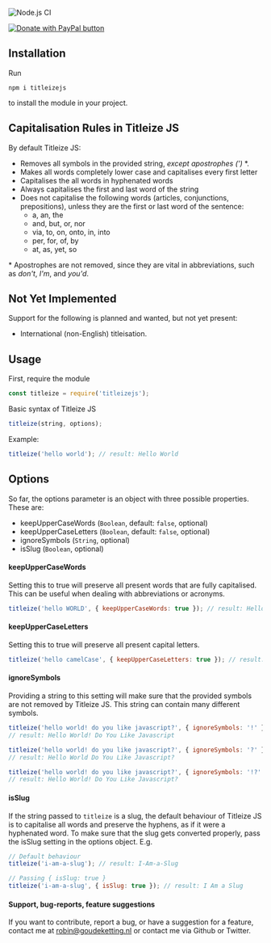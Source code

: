 ![Node.js CI](https://github.com/GoudekettingRM/titleize/workflows/Node.js/badge.svg)
<script type="text/javascript" src="https://cdnjs.buymeacoffee.com/1.0.0/button.prod.min.js" data-name="bmc-button" data-slug="goudekettingrm" data-color="#00c24a" data-emoji=""  data-font="Inter" data-text="Buy me a coffee" data-outline-color="#000000" data-font-color="#000000" data-coffee-color="#FFDD00" ></script>
<a href="https://www.paypal.me/goudekettingrm" target="_blank">
  <img
    src="https://www.paypalobjects.com/en_US/i/btn/btn_donate_SM.gif"
    title="PayPal - The safer, easier way to pay online!"
    alt="Donate with PayPal button"
  />
</a>

## Installation

Run

```
npm i titleizejs
```

to install the module in your project.

## Capitalisation Rules in Titleize JS

By default Titleize JS:

- Removes all symbols in the provided string, _except apostrophes (')_ \*.
- Makes all words completely lower case and capitalises every first letter
- Capitalises the all words in hyphenated words
- Always capitalises the first and last word of the string
- Does not capitalise the following words (articles, conjunctions, prepositions), unless they are the first or last word of the sentence:
  - a, an, the
  - and, but, or, nor
  - via, to, on, onto, in, into
  - per, for, of, by
  - at, as, yet, so

\* Apostrophes are not removed, since they are vital in abbreviations, such as _don't_, _I'm_, and _you'd_.

## Not Yet Implemented

Support for the following is planned and wanted, but not yet present:

- International (non-English) titleisation.

## Usage

First, require the module

```js
const titleize = require('titleizejs');
```

Basic syntax of Titleize JS

```js
titleize(string, options);
```

Example:

```js
titleize('hello world'); // result: Hello World
```

## Options

So far, the options parameter is an object with three possible properties. These are:

- keepUpperCaseWords (`Boolean`, default: `false`, optional)
- keepUpperCaseLetters (`Boolean`, default: `false`, optional)
- ignoreSymbols (`String`, optional)
- isSlug (`Boolean`, optional)

#### keepUpperCaseWords

Setting this to true will preserve all present words that are fully capitalised. This can be useful when dealing with abbreviations or acronyms.

```js
titleize('hello WORLD', { keepUpperCaseWords: true }); // result: Hello WORLD
```

#### keepUpperCaseLetters

Setting this to true will preserve all present capital letters.

```js
titleize('hello camelCase', { keepUpperCaseLetters: true }); // result: Hello CamelCase
```

#### ignoreSymbols

Providing a string to this setting will make sure that the provided symbols are not removed by Titleize JS. This string can contain many different symbols.

```js
titleize('hello world! do you like javascript?', { ignoreSymbols: '!' });
// result: Hello World! Do You Like Javascript

titleize('hello world! do you like javascript?', { ignoreSymbols: '?' });
// result: Hello World Do You Like Javascript?

titleize('hello world! do you like javascript?', { ignoreSymbols: '!?' });
// result: Hello World! Do You Like Javascript?
```

#### isSlug

If the string passed to `titleize` is a slug, the default behaviour of Titleize JS is to capitalise all words and preserve the hyphens, as if it were a hyphenated word. To make sure that the slug gets converted properly, pass the isSlug setting in the options object. E.g.

```js
// Default behaviour
titleize('i-am-a-slug'); // result: I-Am-a-Slug

// Passing { isSlug: true }
titleize('i-am-a-slug', { isSlug: true }); // result: I Am a Slug
```

#### Support, bug-reports, feature suggestions

If you want to contribute, report a bug, or have a suggestion for a feature, contact me at robin@goudeketting.nl or contact me via Github or Twitter.

